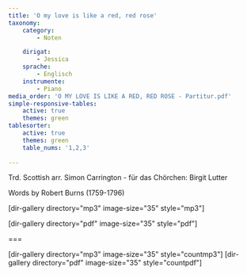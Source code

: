 ```yaml
---
title: 'O my love is like a red, red rose'
taxonomy:
    category:
        - Noten

    dirigat:
        - Jessica
    sprache:
        - Englisch
    instrumente:
        - Piano
media_order: 'O MY LOVE IS LIKE A RED, RED ROSE - Partitur.pdf'
simple-responsive-tables:
    active: true
    themes: green
tablesorter:
    active: true
    themes: green
    table_nums: '1,2,3'
    
---
```


Trd. Scottish arr. Simon Carrington - für das Chörchen: Birgit Lutter

Words by Robert Burns (1759-1796)

[dir-gallery directory="mp3" image-size="35" style="mp3"]

[dir-gallery directory="pdf" image-size="35" style="pdf"]

===

[dir-gallery directory="mp3" image-size="35" style="countmp3"]
[dir-gallery directory="pdf" image-size="35" style="countpdf"]